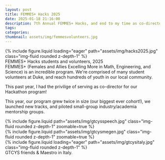```yaml
---
layout: post
title: FEMMES+ Hacks 2025
date: 2025-01-18 21:16:00
description: 7th Annual FEMMES+ Hacks, and end to my time as co-director!   
tags: 
categories: 
thumbnail: assets/img/femmesvolunteers.jpg
---
```

<div class="row mt-3">
    <div class="col-sm mt-3 mt-md-0">
        {% include figure.liquid loading="eager" path="assets/img/hacks2025.jpg" class="img-fluid rounded z-depth-1" %}
    </div>
</div>
<div class="caption">
    FEMMES+ Hacks students and volunteers, 2025
</div> 
FEMMES+ (Females and Allies Excelling More in Math, Engineering, and Science) is an incredible program. We're comprised of many student volunteers at Duke, and reach hundreds of youth in our local community. 

This past year, I had the privilige of serving as co-director for our Hackathon program! 

This year, our program grew twice in size (our biggest ever cohort!), we launched new tracks, and piloted small-group industry/academia mentorship groups. 

<div class="row mt-3">
    <div class="col-sm mt-3 mt-md-0">
        {% include figure.liquid path="assets/img/gtcysspeech.jpg" class="img-fluid rounded z-depth-1" zoomable=true %}
    </div>
    <div class="col-sm mt-3 mt-md-0">
        {% include figure.liquid path="assets/img/gtcysmegen.jpg" class="img-fluid rounded z-depth-1" zoomable=true %}
    </div>
</div>
<div class="row mt-3">
    <div class="col-sm mt-3 mt-md-0">
        {% include figure.liquid loading="eager" path="assets/img/gtcysitaly.jpg" class="img-fluid rounded z-depth-1" %}
    </div>
</div>
<div class="caption">
    GTCYS friends & Maestro in Italy.  
</div>


<!-- <div class="row mt-3">
    <div class="col-sm mt-3 mt-md-0">
        {% include video.liquid path="assets/video/pexels-engin-akyurt-6069112-960x540-30fps.mp4" class="img-fluid rounded z-depth-1" controls=true autoplay=true %}
    </div>
    <div class="col-sm mt-3 mt-md-0">
        {% include video.liquid path="assets/video/pexels-engin-akyurt-6069112-960x540-30fps.mp4" class="img-fluid rounded z-depth-1" controls=true %}
    </div>
</div>
<div class="caption">
    A simple, elegant caption looks good between video rows, after each row, or doesn't have to be there at all.
</div> -->